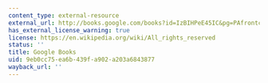 ```yaml
---
content_type: external-resource
external_url: http://books.google.com/books?id=IzBIHPeE45IC&pg=PAfrontcover
has_external_license_warning: true
license: https://en.wikipedia.org/wiki/All_rights_reserved
status: ''
title: Google Books
uid: 9eb0cc75-ea6b-439f-a902-a203a6843877
wayback_url: ''
---
```

